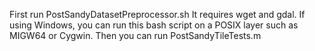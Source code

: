 
First run PostSandyDatasetPreprocessor.sh
It requires wget and gdal.
If using Windows, you can run this bash script on a POSIX layer such as MIGW64 or Cygwin.
Then you can run PostSandyTileTests.m